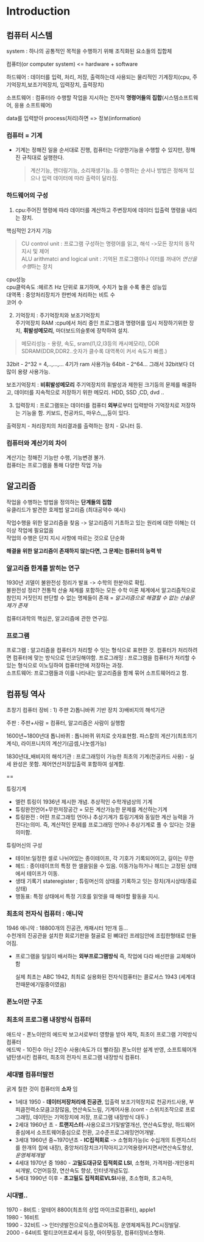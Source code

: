 # Introduction

## 컴퓨터 시스템

system : 하나의 공통적인 목적을 수행하기 위해 조직화된 요소들의 집합체  

컴퓨터(or computer system) <= hardware + software  

하드웨어 : 데이터를 입력, 처리, 저장, 출력하는데 사용되는 물리적인 기계장치(cpu, 주기억장치,보조기억장치, 입력장치, 출력장치)  

소프트웨어 : 컴퓨터라 수행할 작업을 지시하는 전자적 **명령어들의 집합**(시스템소프트웨어, 응용 소프트웨어)

data를 입력받아 process(처리)하면 => 정보(information)

### 컴퓨터 = 기계
- 기계는 정해진 일을 순서대로 진행, 컴퓨터는 다양한기능을 수행할 수 있지만, 정해진 규칙대로 실행한다.
  > 계산기능, 렌더링기능, 소리재생기능..등 수행하는 순서나 방법은 정해져 있으나 입력 데이터에 따라 출력이 달라짐.

### 하드웨어의 구성
1) cpu:주어진 명령에 따라 데이터를 계산하고 주변장치에 데이터 입출력 명령을 내리는 장치.

핵심적인 2가지 기능  
> CU control unit : 프로그램 구성하는 명령어를 읽고, 해석 ->모든 장치의 동작 지시 및 제어  
> ALU arithmatci and logical unit : 기억된 프로그램이나 이터를 꺼내어 *연산을 수행*하는 장치

cpu성능  
cpu클럭속도 :헤르츠 Hz 단위로 표기하며, 수치가 높을 수록 좋은 성능임  
대역폭 : 중앙처리장치가 한번에 처리하는 비트 수  
코어 수 

2) 기억장치 : 주기억장치와 보조기억장치  
주기억장치 RAM :cpu에서 처리 중인 프로그램과 명령어를 임시 저장하기위한 장치, **휘발성메모리**, 마더보드의슬롯에 장착하여 설치.
> 메모리성능 - 용량, 속도, sram(l1,l2,l3등의 캐시메모리), DDR SDRAM(DDR,DDR2..숫자가 클수록 대역폭이 커서 속도가 빠름.)

32bit - 2^32 = 4,..,...,... 4기가 ram 사용가능
64bit - 2^64... 그래서 32bit보다 더 많이 용량 사용가능. 

보조기억장치 : **비휘발성메모리** 주기억장치의 휘발성과 제한된 크기등의 문제를 해결하고, 데이터를 지속적으로 저장하기 위한 메모리. HDD, SSD ,CD, dvd ..


3. 입력장치 : 프로그램또는 데이터를 컴퓨터 **외부**로부터 입력받아 기억장치로 저장하는 기능을 함. 키보드, 천공카드, 마우스,,,,등이 있다.  

출력장치 - 처리장치의 처리결과를 출력하는 장치 - 모니터 등.   


### 컴퓨터와 계산기의 차이  
계산기는 정해진 기능만 수행, 기능변경 불가.  
컴퓨터는 프로그램을 통해 다양한 작업 가능  
   
   

## 알고리즘
작업을 수행하는 방법을 정의하는 **단계들의 집합**  
유클리드가 발견한 호제법 알고리즘 (최대공약수 예시)  

작업수행을 위한 알고리즘을 찾음 -> 알고리즘이 기초하고 있는 원리에 대한 이해는 더이상 작업에 필요없음  
작업의 수행은 단지 지시 사항에 따르는 것으로 단순화   

**해결을 위한 알고리즘이 존재하지 않는다면, 그 문제는 컴퓨터의 능력 밖**  

### 알고리즘 한계를 밝히는 연구  
1930년 괴델이 불완전성 정리가 발표 -> 수학의 한분야로 확립.  
불완전성 정리? 전통적 산술 체계를 포함하는 모든 수학 이론 체계에서 알고리즘적으로 참인지 거짓인지 판단할 수 없는 명제들이 존재 = *알고리즘으로 해결할 수 없는 산술문제가 존재*

컴퓨터과학의 핵심은, 알고리즘에 관한 연구임.  
### 프로그램
프로그램 : 알고리즘을 컴퓨터가 처리할 수 잇는 형식으로 표현한 것. 컴퓨터가 처리하려면 컴퓨터에 맞는 방식으로 인코딩해야함. 
프로그래밍 : 프로그램을 컴퓨터가 처리할 수 있는  형식으로 이노딩하여 컴퓨터안에 저장하는 과정.   
소프트웨어: 프로그램들과 이를 나타내는 알고리즘을 함께 묶어 소프트웨어라고 함. 

## 컴퓨팅 역사

초창기 컴퓨터 장비 : 1) 주판 2)톱니바퀴 기반 장치 3)배비지의 해석기관  

주판 : 주판+사람 = 컴퓨터, 알고리즘은 사람이 실행함

1600년~1800년대 톱니바퀴 : 톱니바퀴 위치로 숫자표현함. 파스칼의 게산기(최초의기계식), 라이프니치의 계산기(곱셈,나눗셈가능)  

1830년대_배비지의 해석기관 : 프로그래밍이 가능한 최초의 기계(천공카드 사용) - 실세 완성은 못함. 제어연산저장입출력 포함하여 설계함.

==

튜링기계  
- 엘런 튜링이 1936년 제시한 개념. 추상적인 수학개념상의 기계
- 튜링완전언어+무한저장공간 = 모든 계산가능한 문제를 계산하는기계
- 튜링완전 : 어떤 프로그래밍 언어나 추상기계가 튜링기계와 동일한 계산 능력을 가진다는의미. 즉, 계산적인 문제를 프로그래밍 언어나 추상기계로 풀 수 있다는 것을 의미함.

튜링머신의 구성
- 테이브:일정한 셀로 나뉘어있는 종이테이프, 각 기호가 기록되어이고, 길이는 무한
- 헤드 : 종이테이프의 특정 한 셀을읽을 수 있음. 이동가능하거나 헤드는 고정된 상태에서 테이프가 이동.
- 생태 기록기 stateregister ; 튜링머신의 상태를 기록하고 잇는 장치(개시상태/종료상태)
- 행동표: 특정 상태에서 특정 기호를 읽엇을 때 해야할 활동을 지시.

### 최초의 전자식 컴퓨터 : 애니악
1946 애니악 : 18800개의 진공관, 캐패시터 1만개 등...  
수천개의 진공관을 설치한 회로기판을 철골로 된 뼈대인 프레임안에 조립한형태로 만들어짐. 
- 프로그램을 일일이 배서하는 **외부프로그램방식** 즉, 작업에 다라 배선판을 교체해야함

  실제 최초는 ABC 1942, 최최로 실용화된 전자식컴퓨터는 콜로서스 1943 (세계대전때문에기밀중이였음)

### 폰노이만 구조 

### 최초의 프로그램 내장방식 컴퓨터
애드삭 - 폰노이만의 에드박 보고서로부터 영향을 받아 제작, 최초이 프로그램 기억방식 컴퓨터  
에드박 - 10진수 아닌 2진수 사용(속도가 더 빨라짐) 폰노이만 설계 반영, 소프트웨어개념탄생시킨 컴퓨터, 최초의 전자식 프로그램 내장방식 컴퓨터. 

### 세대별 컴퓨터발전

굵게 칠한 것이 컴퓨터의 **소자** 임
- 1세대 1950 - **데이터저장처리에 진공관**, 입출력 보조기억장치로 천공카드사용, 부피큼전력소모큼고장많음, 연산속도느림, 기계어사용.(cont - 스위치조작으로 프로그래밍, 데이턴는 기억장치에 저장, 프로그램 내장방식 대두.)
- 2세대 1960년 초 - **트랜지스터**-사용으로크기및발열개선, 연산속도향상, 하드웨어중심에서 소프트웨어중심으로 전환, 고수준프로그래밍언어개발.
- 3세대 1960년 중~1970년초 - **IC집적회로** -> 소형화가능(ic 수십개의 트랜지스터를 한개의 칩에 내장), 중앙처리장치크기작아지고기억용량커지면서연산속도향상, *운영체제개발*
- 4세대 1970년 중 1980 - **고밀도대규모 집적회로 LSI**, 소형화, 가격저렴-개인용피씨개발, C언어등장, 연산속도 향상, 인터넷개념도입.
- 5세대 1990년 이후 - **초고밀도 집적회로VLSI**사용, 초소형화, 초고속하,

### 시대별..
1970 - 8비트 : 알테어 8800(최초의 상업 마이크로컴퓨터), apple1  
1980  - 16비트  
1990 -  32비트 -> 인터넷발전으로익스플로어독점. 운영체제독점.PC시장발달.  
2000 - 64비트 멀티코어프로세서 등장, 아이팟등장, 컴퓨터장비소형화.